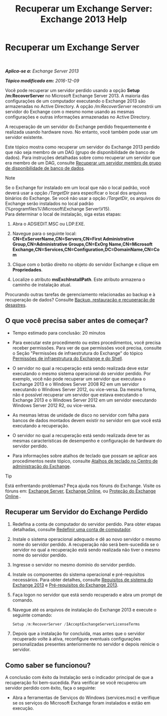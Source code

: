 ﻿---
title: 'Recuperar um Exchange Server: Exchange 2013 Help'
TOCTitle: Recuperar um Exchange Server
ms:assetid: 46e9a1cf-b64c-43c3-a898-6171176da761
ms:mtpsurl: https://technet.microsoft.com/pt-br/library/Dd876880(v=EXCHG.150)
ms:contentKeyID: 50485514
ms.date: 05/22/2018
mtps_version: v=EXCHG.150
ms.translationtype: MT
---

# Recuperar um Exchange Server

 

_**Aplica-se a:** Exchange Server 2013_

_**Tópico modificado em:** 2016-12-09_

Você pode recuperar um servidor perdido usando a opção **Setup /m:RecoverServer** no Microsoft Exchange Server 2013. A maioria das configurações de um computador executando o Exchange 2013 são armazenadas no Active Directory. A opção */m:RecoverServer* reconstrói um servidor do Exchange com o mesmo nome usando as mesmas configurações e outras informações armazenadas no Active Directory.

A recuperação de um servidor do Exchange perdido frequentemente é realizada usando hardware novo. No entanto, você também pode usar um servidor existente.

Este tópico mostra como recuperar um servidor do Exchange 2013 perdido que não seja membro de um DAG (grupo de disponibilidade de banco de dados). Para instruções detalhadas sobre como recuperar um servidor que era membro de um DAG, consulte [Recuperar um servidor membro de grupo de disponibilidade de banco de dados](recover-a-database-availability-group-member-server-exchange-2013-help.md).


> [!NOTE]
> Se o Exchange for instalado em um local que não o local padrão, você deverá usar a opção <EM>/TargetDir</EM> para especificar o local dos arquivos binários do Exchange. Se você não usar a opção <EM>/TargetDir</EM>, os arquivos do Exchange serão instalados no local padrão (%programfiles%\Microsoft\Exchange Server\V15).<BR>Para determinar o local de instalação, siga estas etapas: 
> <OL>
> <LI>
> <P>Abra o ADSIEDIT.MSC ou LDP.EXE.</P>
> <LI>
> <P>Navegue para o seguinte local: <STRONG>CN=ExServerName,CN=Servers,CN=First Administrative Group,CN=Administrative Groups,CN=ExOrg Name,CN=Microsoft Exchange,CN=Services,CN=Configuration,DC=DomainName,CN=Com</STRONG></P>
> <LI>
> <P>Clique com o botão direito no objeto do servidor Exchange e clique em <STRONG>Propriedades</STRONG>.</P>
> <LI>
> <P>Localize o atributo <STRONG>msExchInstallPath</STRONG>. Este atributo armazena o caminho de instalação atual.</P></LI></OL>



Procurando outras tarefas de gerenciamento relacionadas ao backup e à recuperação de dados? Consulte [Backup, restauração e recuperação de desastres](backup-restore-and-disaster-recovery-exchange-2013-help.md).

## O que você precisa saber antes de começar?

  - Tempo estimado para conclusão: 20 minutos

  - Para executar este procedimento ou estes procedimentos, você precisa receber permissões. Para ver de que permissões você precisa, consulte o Seção "Permissões de infraestrutura do Exchange" do tópico [Permissões de infraestrutura do Exchange e do Shell](exchange-and-shell-infrastructure-permissions-exchange-2013-help.md).

  - O servidor no qual a recuperação está sendo realizada deve estar executando o mesmo sistema operacional do servidor perdido. Por exemplo, você não pode recuperar um servidor que executava o Exchange 2013 e o Windows Server 2008 R2 em um servidor executando o Windows Server 2012, ou vice-versa. Da mesma forma, não é possível recuperar um servidor que estava executando o Exchange 2013 e o Windows Server 2012 em um servidor executando Windows Server 2012 R2, ou vice-versa.

  - As mesmas letras de unidade de disco no servidor com falha para bancos de dados montados devem existir no servidor em que você está executando a recuperação.

  - O servidor no qual a recuperação está sendo realizada deve ter as mesmas características de desempenho e configuração de hardware do servidor perdido.

  - Para informações sobre atalhos de teclado que possam se aplicar aos procedimentos neste tópico, consulte [Atalhos de teclado no Centro de administração do Exchange](keyboard-shortcuts-in-the-exchange-admin-center-exchange-online-protection-help.md).


> [!TIP]
> Está enfrentando problemas? Peça ajuda nos fóruns do Exchange. Visite os fóruns em: <A href="https://go.microsoft.com/fwlink/p/?linkid=60612">Exchange Server</A>, <A href="https://go.microsoft.com/fwlink/p/?linkid=267542">Exchange Online</A>, ou <A href="https://go.microsoft.com/fwlink/p/?linkid=285351">Proteção do Exchange Online</A>..



## Recuperar um Servidor do Exchange Perdido

1.  Redefina a conta de computador do servidor perdido. Para obter etapas detalhadas, consulte [Redefinir uma conta de computador](https://go.microsoft.com/fwlink/p/?linkid=165388).

2.  Instale o sistema operacional adequado e dê ao novo servidor o mesmo nome do servidor perdido. A recuperação não será bem-sucedida se o servidor no qual a recuperação está sendo realizada não tiver o mesmo nome do servidor perdido.

3.  Ingresse o servidor no mesmo domínio do servidor perdido.

4.  Instale os componentes do sistema operacional e pré-requisitos necessários. Para obter detalhes, consulte [Requisitos de sistema do Exchange 2013](exchange-2013-system-requirements-exchange-2013-help.md) e [Pré-requisitos do Exchange 2013](exchange-2013-prerequisites-exchange-2013-help.md).

5.  Faça logon no servidor que está sendo recuperado e abra um prompt de comando.

6.  Navegue até os arquivos de instalação do Exchange 2013 e execute o seguinte comando:
    
    ```powershell
    Setup /m:RecoverServer /IAcceptExchangeServerLicenseTerms
    ```

7.  Depois que a instalação for concluída, mas antes que o servidor recuperado volte à ativa, reconfigure eventuais configurações personalizadas presentes anteriormente no servidor e depois reinicie o servidor.

## Como saber se funcionou?

A conclusão com êxito da Instalação será o indicador principal de que a recuperação foi bem-sucedida. Para verificar se você recuperou um servidor perdido com êxito, faça o seguinte:

  - Abra a ferramentas de Serviços do Windows (services.msc) e verifique se os serviços do Microsoft Exchange foram instalados e estão em execução.

